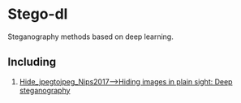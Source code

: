 # Stego-dl
Steganography methods based on deep learning.
## Including
1. [Hide_jpegtojpeg_Nips2017-->Hiding images in plain sight: Deep steganography](https://proceedings.neurips.cc/paper/2017/file/838e8afb1ca34354ac209f53d90c3a43-Paper.pdf)
